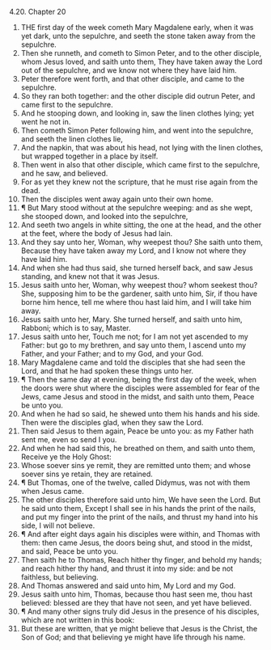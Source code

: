 4.20. Chapter 20
1. THE first day of the week cometh Mary Magdalene early, when it was yet dark, unto the sepulchre, and seeth the stone taken away from the sepulchre.
2. Then she runneth, and cometh to Simon Peter, and to the other disciple, whom Jesus loved, and saith unto them, They have taken away the Lord out of the sepulchre, and we know not where they have laid him.
3. Peter therefore went forth, and that other disciple, and came to the sepulchre.
4. So they ran both together: and the other disciple did outrun Peter, and came first to the sepulchre.
5. And he stooping down, and looking in, saw the linen clothes lying; yet went he not in.
6. Then cometh Simon Peter following him, and went into the sepulchre, and seeth the linen clothes lie,
7. And the napkin, that was about his head, not lying with the linen clothes, but wrapped together in a place by itself.
8. Then went in also that other disciple, which came first to the sepulchre, and he saw, and believed.
9. For as yet they knew not the scripture, that he must rise again from the dead.
10. Then the disciples went away again unto their own home.
11. ¶ But Mary stood without at the sepulchre weeping: and as she wept, she stooped down, and looked into the sepulchre,
12. And seeth two angels in white sitting, the one at the head, and the other at the feet, where the body of Jesus had lain.
13. And they say unto her, Woman, why weepest thou? She saith unto them, Because they have taken away my Lord, and I know not where they have laid him.
14. And when she had thus said, she turned herself back, and saw Jesus standing, and knew not that it was Jesus.
15. Jesus saith unto her, Woman, why weepest thou? whom seekest thou? She, supposing him to be the gardener, saith unto him, Sir, if thou have borne him hence, tell me where thou hast laid him, and I will take him away.
16. Jesus saith unto her, Mary. She turned herself, and saith unto him, Rabboni; which is to say, Master.
17. Jesus saith unto her, Touch me not; for I am not yet ascended to my Father: but go to my brethren, and say unto them, I ascend unto my Father, and your Father; and to my God, and your God.
18. Mary Magdalene came and told the disciples that she had seen the Lord, and that he had spoken these things unto her.
19. ¶ Then the same day at evening, being the first day of the week, when the doors were shut where the disciples were assembled for fear of the Jews, came Jesus and stood in the midst, and saith unto them, Peace be unto you.
20. And when he had so said, he shewed unto them his hands and his side. Then were the disciples glad, when they saw the Lord.
21. Then said Jesus to them again, Peace be unto you: as my Father hath sent me, even so send I you.
22. And when he had said this, he breathed on them, and saith unto them, Receive ye the Holy Ghost:
23. Whose soever sins ye remit, they are remitted unto them; and whose soever sins ye retain, they are retained.
24. ¶ But Thomas, one of the twelve, called Didymus, was not with them when Jesus came.
25. The other disciples therefore said unto him, We have seen the Lord. But he said unto them, Except I shall see in his hands the print of the nails, and put my finger into the print of the nails, and thrust my hand into his side, I will not believe.
26. ¶ And after eight days again his disciples were within, and Thomas with them: then came Jesus, the doors being shut, and stood in the midst, and said, Peace be unto you.
27. Then saith he to Thomas, Reach hither thy finger, and behold my hands; and reach hither thy hand, and thrust it into my side: and be not faithless, but believing.
28. And Thomas answered and said unto him, My Lord and my God.
29. Jesus saith unto him, Thomas, because thou hast seen me, thou hast believed: blessed are they that have not seen, and yet have believed.
30. ¶ And many other signs truly did Jesus in the presence of his disciples, which are not written in this book:
31. But these are written, that ye might believe that Jesus is the Christ, the Son of God; and that believing ye might have life through his name.

